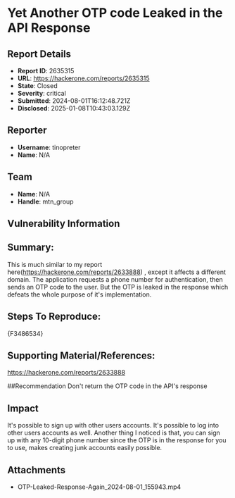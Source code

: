# Yet Another OTP code Leaked in the API Response

## Report Details
- **Report ID**: 2635315
- **URL**: https://hackerone.com/reports/2635315
- **State**: Closed
- **Severity**: critical
- **Submitted**: 2024-08-01T16:12:48.721Z
- **Disclosed**: 2025-01-08T10:43:03.129Z

## Reporter
- **Username**: tinopreter
- **Name**: N/A

## Team
- **Name**: N/A
- **Handle**: mtn_group

## Vulnerability Information
## Summary:
This is much similar to my report here(https://hackerone.com/reports/2633888) , except it affects a different domain. The application requests a phone number for authentication, then sends an OTP code to the user. But the OTP is leaked in the response which defeats the whole purpose of it's implementation.



## Steps To Reproduce:

{F3486534}

## Supporting Material/References:
https://hackerone.com/reports/2633888

##Recommendation
Don't return the OTP code in the API's response

## Impact

It's possible to sign up with other users accounts. It's possible to log into other users accounts as well. Another thing I noticed is that, you can sign up with any 10-digit phone number since the OTP is in the response for you to use, makes creating junk accounts easily possible.

## Attachments
- OTP-Leaked-Response-Again_2024-08-01_155943.mp4
